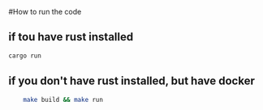 #How to run the code

## if tou have rust installed

```bash
cargo run
```

## if you don't have rust installed, but have docker

```bash
    make build && make run
```
